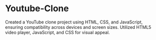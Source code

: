 # Youtube-Clone
Created a YouTube clone project using HTML, CSS, and JavaScript, ensuring compatibility across devices and screen sizes. Utilized HTML5 video player, JavaScript, and CSS for visual appeal.
